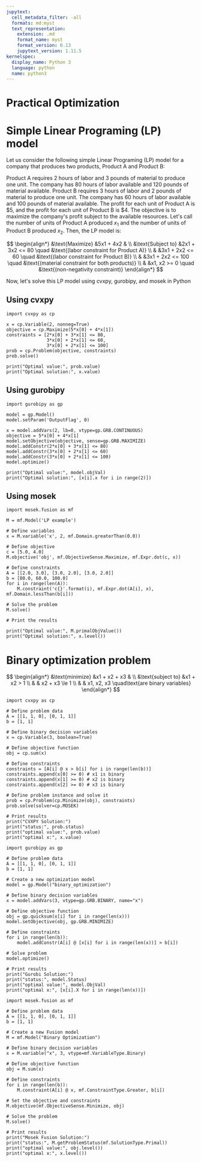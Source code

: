 ```yaml
---
jupytext:
  cell_metadata_filter: -all
  formats: md:myst
  text_representation:
    extension: .md
    format_name: myst
    format_version: 0.13
    jupytext_version: 1.11.5
kernelspec:
  display_name: Python 3
  language: python
  name: python3
---
```


# Practical Optimization

# Simple Linear Programing (LP) model
Let us consider the following simple Linear Programing (LP) model for a company that produces two products, Product A and Product B:

Product A requires 2 hours of labor and 3 pounds of material to produce one unit. The company has 80 hours of labor available and 120 pounds of material available.
Product B requires 3 hours of labor and 2 pounds of material to produce one unit. The company has 60 hours of labor available and 100 pounds of material available.
The profit for each unit of Product A is \$5, and the profit for each unit of Product B is \$4.
The objective is to maximize the company's profit subject to the available resources. Let's call the number of units of Product A produced $x_1$ and the number of units of Product B produced $x_2$. Then, the LP model is:

$$
\begin{align*}
&\text{Maximize} &5x1 + 4x2 & \\
&\text{Subject to} &2x1 + 3x2 <= 80   \quad &\text{(labor constraint for Product A)} \\
& &3x1 + 2x2 <= 60  \quad &\text{(labor constraint for Product B)} \\
& &3x1 + 2x2 <= 100 \quad &\text{(material constraint for both products)} \\
& &x1, x2 >= 0      \quad &\text{(non-negativity constraint)}
\end{align*}
$$

Now, let's solve this LP model using cvxpy, gurobipy, and mosek in Python

## Using cvxpy

```{code-cell}
import cvxpy as cp

x = cp.Variable(2, nonneg=True)
objective = cp.Maximize(5*x[0] + 4*x[1])
constraints = [2*x[0] + 3*x[1] <= 80,
               3*x[0] + 2*x[1] <= 60,
               3*x[0] + 2*x[1] <= 100]
prob = cp.Problem(objective, constraints)
prob.solve()

print("Optimal value:", prob.value)
print("Optimal solution:", x.value)
```

## Using gurobipy

```{code-cell}
import gurobipy as gp

model = gp.Model()
model.setParam('OutputFlag', 0)

x = model.addVars(2, lb=0, vtype=gp.GRB.CONTINUOUS)
objective = 5*x[0] + 4*x[1]
model.setObjective(objective, sense=gp.GRB.MAXIMIZE)
model.addConstr(2*x[0] + 3*x[1] <= 80)
model.addConstr(3*x[0] + 2*x[1] <= 60)
model.addConstr(3*x[0] + 2*x[1] <= 100)
model.optimize()

print("Optimal value:", model.objVal)
print("Optimal solution:", [x[i].x for i in range(2)])
```

## Using mosek
```{code-cell}
import mosek.fusion as mf

M = mf.Model('LP example')

# Define variables
x = M.variable('x', 2, mf.Domain.greaterThan(0.0))

# Define objective
c = [5.0, 4.0]
M.objective('obj', mf.ObjectiveSense.Maximize, mf.Expr.dot(c, x))

# Define constraints
A = [[2.0, 3.0], [3.0, 2.0], [3.0, 2.0]]
b = [80.0, 60.0, 100.0]
for i in range(len(A)):
    M.constraint('c{}'.format(i), mf.Expr.dot(A[i], x), mf.Domain.lessThan(b[i]))

# Solve the problem
M.solve()

# Print the results

print("Optimal value:", M.primalObjValue()) 
print("Optimal solution:", x.level())
```    

# Binary optimization problem 
$$
\begin{align*}
&\text{minimize} &x1 + x2 + x3 & \\
&\text{subject to} &x1 + x2 > 1 \\
& & x2 + x3 \le 1 \\
& & x1, x2, x3 \quad\text{are binary variables}
\end{align*}
$$ 

```{code-cell}
import cvxpy as cp

# Define problem data
A = [[1, 1, 0], [0, 1, 1]]
b = [1, 1]

# Define binary decision variables
x = cp.Variable(3, boolean=True)

# Define objective function
obj = cp.sum(x)

# Define constraints
constraints = [A[i] @ x > b[i] for i in range(len(b))]
constraints.append(x[0] >= 0) # x1 is binary
constraints.append(x[1] >= 0) # x2 is binary
constraints.append(x[2] >= 0) # x3 is binary

# Define problem instance and solve it
prob = cp.Problem(cp.Minimize(obj), constraints)
prob.solve(solver=cp.MOSEK)

# Print results
print("CVXPY Solution:")
print("status:", prob.status)
print("optimal value:", prob.value)
print("optimal x:", x.value)
```

```{code-cell}
import gurobipy as gp

# Define problem data
A = [[1, 1, 0], [0, 1, 1]]
b = [1, 1]

# Create a new optimization model
model = gp.Model("binary_optimization")

# Define binary decision variables
x = model.addVars(3, vtype=gp.GRB.BINARY, name="x")

# Define objective function
obj = gp.quicksum(x[i] for i in range(len(x)))
model.setObjective(obj, gp.GRB.MINIMIZE)

# Define constraints
for i in range(len(b)):
    model.addConstr(A[i] @ [x[i] for i in range(len(x))] > b[i])

# Solve problem
model.optimize()

# Print results
print("Gurobi Solution:")
print("status:", model.Status)
print("optimal value:", model.ObjVal)
print("optimal x:", [x[i].X for i in range(len(x))])
```

```{code-cell}
import mosek.fusion as mf

# Define problem data
A = [[1, 1, 0], [0, 1, 1]]
b = [1, 1]

# Create a new Fusion model
M = mf.Model("Binary Optimization")

# Define binary decision variables
x = M.variable("x", 3, vtype=mf.VariableType.Binary)

# Define objective function
obj = M.sum(x)

# Define constraints
for i in range(len(b)):
    M.constraint(A[i] @ x, mf.ConstraintType.Greater, b[i])

# Set the objective and constraints
M.objective(mf.ObjectiveSense.Minimize, obj)

# Solve the problem
M.solve()

# Print results
print("Mosek Fusion Solution:")
print("status:", M.getProblemStatus(mf.SolutionType.Primal))
print("optimal value:", obj.level())
print("optimal x:", x.level())
```
